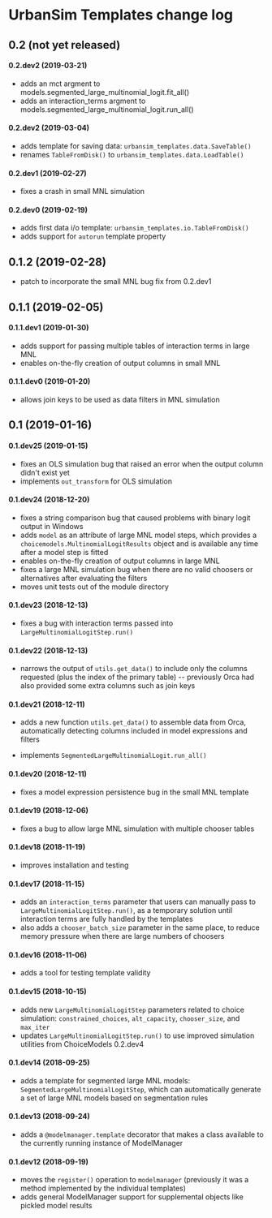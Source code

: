 # UrbanSim Templates change log

## 0.2 (not yet released)

#### 0.2.dev2 (2019-03-21)

- adds an mct argment to models.segmented_large_multinomial_logit.fit_all()
- adds an interaction_terms argment to models.segmented_large_multinomial_logit.run_all()


#### 0.2.dev2 (2019-03-04)

- adds template for saving data: `urbansim_templates.data.SaveTable()`
- renames `TableFromDisk()` to `urbansim_templates.data.LoadTable()`

#### 0.2.dev1 (2019-02-27)

- fixes a crash in small MNL simulation

#### 0.2.dev0 (2019-02-19)

- adds first data i/o template: `urbansim_templates.io.TableFromDisk()`
- adds support for `autorun` template property


## 0.1.2 (2019-02-28)

- patch to incorporate the small MNL bug fix from 0.2.dev1


## 0.1.1 (2019-02-05)

#### 0.1.1.dev1 (2019-01-30)

- adds support for passing multiple tables of interaction terms in large MNL
- enables on-the-fly creation of output columns in small MNL

#### 0.1.1.dev0 (2019-01-20)

- allows join keys to be used as data filters in MNL simulation


## 0.1 (2019-01-16)

#### 0.1.dev25 (2019-01-15)

- fixes an OLS simulation bug that raised an error when the output column didn't exist yet
- implements `out_transform` for OLS simulation

#### 0.1.dev24 (2018-12-20)

- fixes a string comparison bug that caused problems with binary logit output in Windows
- adds `model` as an attribute of large MNL model steps, which provides a `choicemodels.MultinomialLogitResults` object and is available any time after a model step is fitted
- enables on-the-fly creation of output columns in large MNL
- fixes a large MNL simulation bug when there are no valid choosers or alternatives after evaluating the filters
- moves unit tests out of the module directory

#### 0.1.dev23 (2018-12-13)

- fixes a bug with interaction terms passed into `LargeMultinomialLogitStep.run()`

#### 0.1.dev22 (2018-12-13)

- narrows the output of `utils.get_data()` to include only the columns requested (plus the index of the primary table) -- previously Orca had also provided some extra columns such as join keys

#### 0.1.dev21 (2018-12-11)

- adds a new function `utils.get_data()` to assemble data from Orca, automatically detecting columns included in model expressions and filters

- implements `SegmentedLargeMultinomialLogit.run_all()`

#### 0.1.dev20 (2018-12-11)

- fixes a model expression persistence bug in the small MNL template

#### 0.1.dev19 (2018-12-06)

- fixes a bug to allow large MNL simulation with multiple chooser tables

#### 0.1.dev18 (2018-11-19)

- improves installation and testing

#### 0.1.dev17 (2018-11-15)

- adds an `interaction_terms` parameter that users can manually pass to `LargeMultinomialLogitStep.run()`, as a temporary solution until interaction terms are fully handled by the templates
- also adds a `chooser_batch_size` parameter in the same place, to reduce memory pressure when there are large numbers of choosers

#### 0.1.dev16 (2018-11-06)

- adds a tool for testing template validity

#### 0.1.dev15 (2018-10-15)

- adds new `LargeMultinomialLogitStep` parameters related to choice simulation: `constrained_choices`, `alt_capacity`, `chooser_size`, and `max_iter`
- updates `LargeMultinomialLogitStep.run()` to use improved simulation utilities from ChoiceModels 0.2.dev4

#### 0.1.dev14 (2018-09-25)

- adds a template for segmented large MNL models: `SegmentedLargeMultinomialLogitStep`, which can automatically generate a set of large MNL models based on segmentation rules

#### 0.1.dev13 (2018-09-24)

- adds a `@modelmanager.template` decorator that makes a class available to the currently running instance of ModelManager

#### 0.1.dev12 (2018-09-19)

- moves the `register()` operation to `modelmanager` (previously it was a method implemented by the individual templates)
- adds general ModelManager support for supplemental objects like pickled model results
